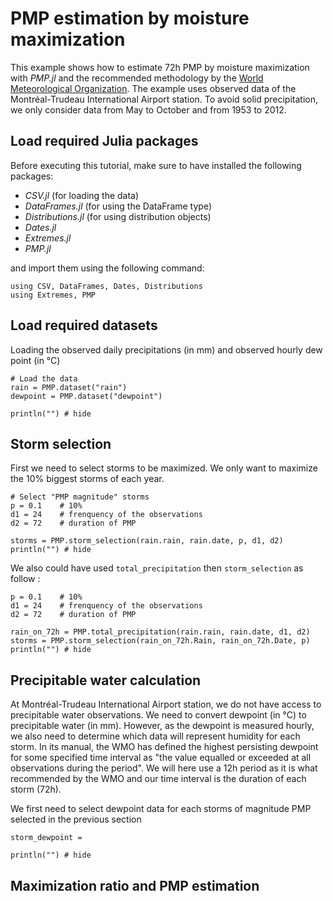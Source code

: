 
# PMP estimation by moisture maximization 

This example shows how to estimate 72h PMP by moisture maximization with *PMP.jl* and the recommended methodology by the [World Meteorological Organization](https://library.wmo.int/index.php?lvl=notice_display&id=1302#.ZLlVeezMKeA). The example uses observed data of the Montréal-Trudeau International Airport station. To avoid solid precipitation, we only consider data from May to October and from 1953 to 2012. 

## Load required Julia packages

Before executing this tutorial, make sure to have installed the following packages:

- *CSV.jl* (for loading the data)
- *DataFrames.jl* (for using the DataFrame type)
- *Distributions.jl* (for using distribution objects)
- *Dates.jl*
- *Extremes.jl*
- *PMP.jl*

and import them using the following command:
 ```@repl stationary
using CSV, DataFrames, Dates, Distributions
using Extremes, PMP
```

## Load required datasets

Loading the observed daily precipitations (in mm) and observed hourly dew point (in °C)
```@example stationary
# Load the data
rain = PMP.dataset("rain")
dewpoint = PMP.dataset("dewpoint")
 
println("") # hide
```

## Storm selection

First we need to select storms to be maximized. We only want to maximize the 10\% biggest storms of each year.

```@example stationary
# Select "PMP magnitude" storms
p = 0.1    # 10% 
d1 = 24    # frenquency of the observations
d2 = 72    # duration of PMP

storms = PMP.storm_selection(rain.rain, rain.date, p, d1, d2)
println("") # hide
```

We also could have used `total_precipitation` then `storm_selection` as follow :

```@example stationary
p = 0.1    # 10% 
d1 = 24    # frenquency of the observations
d2 = 72    # duration of PMP

rain_on_72h = PMP.total_precipitation(rain.rain, rain.date, d1, d2)
storms = PMP.storm_selection(rain_on_72h.Rain, rain_on_72h.Date, p)
println("") # hide
```

## Precipitable water calculation

At Montréal-Trudeau International Airport station, we do not have access to precipitable water observations. We need to convert dewpoint (in °C) to precipitable water (in mm). However, as the dewpoint is measured hourly, we also need to determine which data will represent humidity for each storm. In its manual, the WMO has defined the highest persisting dewpoint for some specified time interval as "the value equalled or exceeded at all observations during the period". We will here use a 12h period as it is what recommended by the WMO and our time interval is the duration of each storm (72h). 

We first need to select dewpoint data for each storms of magnitude PMP selected in the previous section
```@example stationary
storm_dewpoint = 

println("") # hide
```

## Maximization ratio and PMP estimation